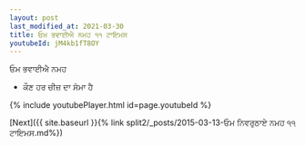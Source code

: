 ```yaml
---
layout: post
last_modified_at: 2021-03-30
title: ਓਮ ਭਵਾਈਐ ਨਮਹ ੧੧ ਟਾਇਮਸ
youtubeId: jM4kb1fT8OY
---
```

 
 
 ਓਮ ਭਵਾਈਐ ਨਮਹ  
 
 -  ਕੌਣ ਹਰ ਚੀਜ਼ ਦਾ ਸੋਮਾ ਹੈ 
 
  
 
  
 
 
 
 
 
 


{% include youtubePlayer.html id=page.youtubeId %}
 
[Next]({{ site.baseurl }}{% link  split2/_posts/2015-03-13-ਓਮ ਨਿਵਰੁਠਾਏ ਨਮਹ ੧੧ ਟਾਇਮਸ.md%})
 
